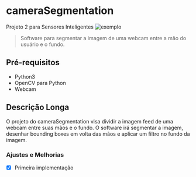 # cameraSegmentation
Projeto 2 para Sensores Inteligentes
<img src = "exampleCameraSegmentation.png" alt = "exemplo">

>Software para segmentar a imagem de uma webcam entre a mão do usuário e o fundo.

## Pré-requisitos
- Python3
- OpenCV para Python
- Webcam

## Descrição Longa
O projeto do cameraSegmentation visa dividir a imagem feed de uma webcam entre suas mãos e o fundo. O software irá segmentar a imagem, desenhar bounding boxes em volta das mãos e aplicar um filtro no fundo da imagem.
### Ajustes e Melhorias

- [X] Primeira implementação
